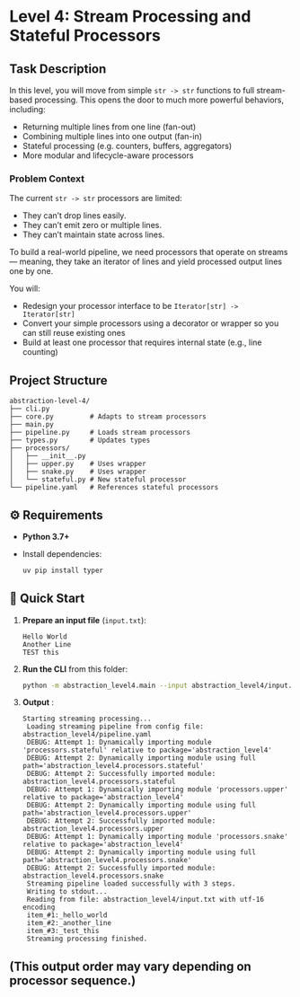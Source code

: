 # Level 4: Stream Processing and Stateful Processors

## Task Description

In this level, you will move from simple `str -> str` functions to full stream-based processing. This opens the door to much more powerful behaviors, including:

- Returning multiple lines from one line (fan-out)
- Combining multiple lines into one output (fan-in)
- Stateful processing (e.g. counters, buffers, aggregators)
- More modular and lifecycle-aware processors

### Problem Context

The current `str -> str` processors are limited:

- They can’t drop lines easily.
- They can’t emit zero or multiple lines.
- They can’t maintain state across lines. 

To build a real-world pipeline, we need processors that operate on streams — meaning, they take an iterator of lines and yield processed output lines one by one.

You will:
- Redesign your processor interface to be `Iterator[str] -> Iterator[str]`
- Convert your simple processors using a decorator or wrapper so you can still reuse existing ones
- Build at least one processor that requires internal state (e.g., line counting)


## Project Structure
```
abstraction-level-4/
├── cli.py
├── core.py         # Adapts to stream processors
├── main.py
├── pipeline.py     # Loads stream processors
├── types.py        # Updates types
├── processors/
│   ├── __init__.py
│   ├── upper.py    # Uses wrapper
│   ├── snake.py    # Uses wrapper
│   └── stateful.py # New stateful processor
└── pipeline.yaml   # References stateful processors

```

## ⚙️ Requirements

* **Python 3.7+**
* Install dependencies:

  ```bash
  uv pip install typer
  ```

## 🚀 Quick Start

1. **Prepare an input file** (`input.txt`):

    ```text
    Hello World
    Another Line
    TEST this
    ```

2. **Run the CLI** from this folder:
   ```bash
   python -m abstraction_level4.main --input abstraction_level4/input.txt --config abstraction_level4/pipeline.yaml
   ```
3. **Output** :
   ```text
   Starting streaming processing...
    Loading streaming pipeline from config file: abstraction_level4/pipeline.yaml
    DEBUG: Attempt 1: Dynamically importing module 'processors.stateful' relative to package='abstraction_level4'
    DEBUG: Attempt 2: Dynamically importing module using full path='abstraction_level4.processors.stateful'
    DEBUG: Attempt 2: Successfully imported module: abstraction_level4.processors.stateful
    DEBUG: Attempt 1: Dynamically importing module 'processors.upper' relative to package='abstraction_level4'
    DEBUG: Attempt 2: Dynamically importing module using full path='abstraction_level4.processors.upper'
    DEBUG: Attempt 2: Successfully imported module: abstraction_level4.processors.upper
    DEBUG: Attempt 1: Dynamically importing module 'processors.snake' relative to package='abstraction_level4'
    DEBUG: Attempt 2: Dynamically importing module using full path='abstraction_level4.processors.snake'
    DEBUG: Attempt 2: Successfully imported module: abstraction_level4.processors.snake
    Streaming pipeline loaded successfully with 3 steps.
    Writing to stdout...
    Reading from file: abstraction_level4/input.txt with utf-16 encoding
    item_#1:_hello_world
    item_#2:_another_line
    item_#3:_test_this
    Streaming processing finished.
   ```

(This output order may vary depending on processor sequence.)
---

